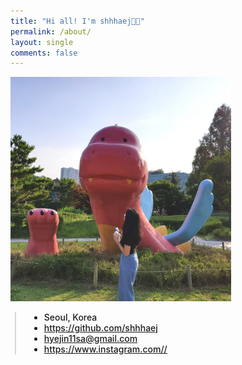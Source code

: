 ```yaml
---
title: "Hi all! I'm shhhaej👋🏻"
permalink: /about/
layout: single
comments: false
---
```


<div>
    <img src="/assets/images/avthm.jpg" alt="about_meee" width="70%" min-width="700px" itemprop="image">
</div>


<div style="border-left: 2px solid rgba(199, 198, 198, 0.7); margin: 0.5em 0 0 0.5em; padding-left: 1.5em; font-weight: 500;">
    <ul class="author__urls social-icons">
        <li itemprop="homeLocation" itemscope itemtype="https://schema.org/Place">
          <i class="fas fa-fw fa-map-marker-alt" aria-hidden="true"></i> <span itemprop="name">  Seoul, Korea</span>
        </li>
        <li>
          <a href="https://github.com/shhhaej" itemprop="sameAs" rel="nofollow noopener noreferrer">
            <i class="fab fa-fw fa-github" aria-hidden="true"></i><span class="label">  https://github.com/shhhaej</span>
          </a>
        </li>
        <li>
          <a href="mailto:hyejin11sa@gmail.com">
            <meta itemprop="email" content="hyejin11sa@gmail.com" />
            <i class="fas fa-fw fa-envelope-square" aria-hidden="true"></i><span class="label">  hyejin11sa@gmail.com</span>
          </a>
        </li>
        <li>
          <a href="https://www.instagram.com//" itemprop="sameAs" rel="nofollow noopener noreferrer">
            <i class="fab fa-fw fa-instagram" aria-hidden="true"></i><span class="label">  https://www.instagram.com//</span>
          </a>
        </li>
    </ul>
  </div>
